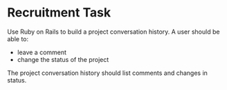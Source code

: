 # Recruitment Task

Use Ruby on Rails to build a project conversation history. A user should be able to:

- leave a comment
- change the status of the project

The project conversation history should list comments and changes in status.
